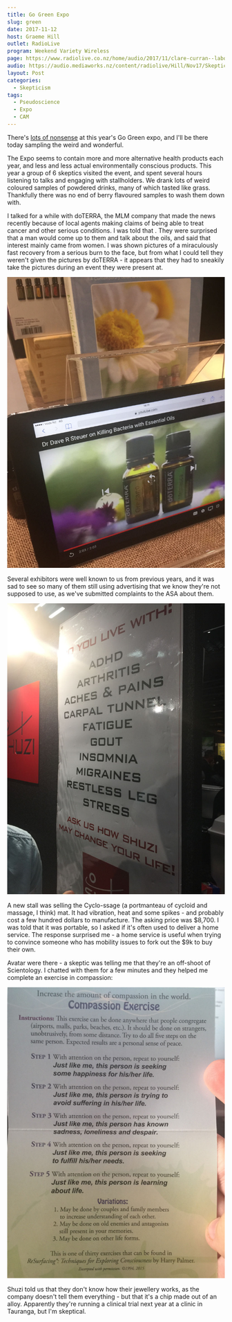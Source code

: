 ```yaml
---
title: Go Green Expo
slug: green
date: 2017-11-12
host: Graeme Hill
outlet: RadioLive
program: Weekend Variety Wireless
page: https://www.radiolive.co.nz/home/audio/2017/11/clare-curran--labour-mp/skeptical-thoughts-with-mark-honeychurch.html
audio: https://audio.mediaworks.nz/content/radiolive/Hill/Nov17/SkepticalThoughts12_11_17.mp3
layout: Post
categories:
  - Skepticism
tags:
  - Pseudoscience
  - Expo
  - CAM
---
```


There's [lots of nonsense](http://www.gogreenexpo.co.nz/exhibitor-directory/) at this year's Go Green expo, and I'll be there today sampling the weird and wonderful.

<!-- more -->

The Expo seems to contain more and more alternative health products each year, and less and less actual environmentally conscious products. This year a group of 6 skeptics visited the event, and spent several hours listening to talks and engaging with stallholders. We drank lots of weird coloured samples of powdered drinks, many of which tasted like grass. Thankfully there was no end of berry flavoured samples to wash them down with.

I talked for a while with doTERRA, the MLM company that made the news recently because of local agents making claims of being able to treat cancer and other serious conditions. I was told that . They were surprised that a man would come up to them and talk about the oils, and said that interest mainly came from women. I was shown pictures of a miraculously fast recovery from a serious burn to the face, but from what I could tell they weren't given the pictures by doTERRA - it appears that they had to sneakily take the pictures during an event they were present at.

![Doterra](./IMG_1737.jpg)

Several exhibitors were well known to us from previous years, and it was sad to see so many of them still using advertising that we know they're not supposed to use, as we've submitted complaints to the ASA about them.

![Shuzi](./IMG_1738.jpg)

A new stall was selling the Cyclo-ssage (a portmanteau of cycloid and massage, I think) mat. It had vibration, heat and some spikes - and probably cost a few hundred dollars to manufacture. The asking price was $8,700. I was told that it was portable, so I asked if it's often used to deliver a home service. The response surprised me - a home service is useful when trying to convince someone who has mobility issues to fork out the $9k to buy their own.

Avatar were there - a skeptic was telling me that they're an off-shoot of Scientology. I chatted with them for a few minutes and they helped me complete an exercise in compassion:

![Compassion](./IMG_1739.jpg)

Shuzi told us that they don't know how their jewellery works, as the company doesn't tell them everything - but that it's a chip made out of an alloy. Apparently they're running a clinical trial next year at a clinic in Tauranga, but I'm skeptical.
